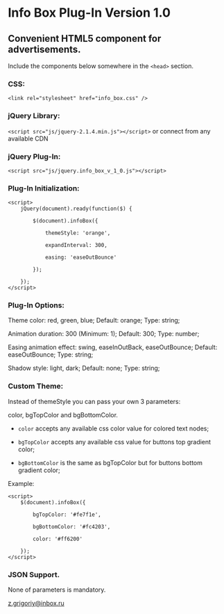 # Info Box Plug-In Version 1.0

## Convenient HTML5 component for advertisements.

Include the components below somewhere in the `<head>` section.

### CSS:
```<link rel="stylesheet" href="info_box.css" />```

### jQuery Library:
```<script src="js/jquery-2.1.4.min.js"></script>``` or connect from any available CDN

### jQuery Plug-In:
```<script src="js/jquery.info_box_v_1_0.js"></script>```

### Plug-In Initialization:
```
<script>
	jQuery(document).ready(function($) {

		$(document).infoBox({

			themeStyle: 'orange',

			expandInterval: 300,

			easing: 'easeOutBounce'

		});

	});
</script>
```

### Plug-In Options:

Theme color: red, green, blue; Default: orange; Type: string;

Animation duration: 300 (Minimum: 1); Default: 300; Type: number;

Easing animation effect: swing, easeInOutBack, easeOutBounce; Default: easeOutBounce; Type: string;

Shadow style: light, dark; Default: none; Type: string;

### Custom Theme:

Instead of themeStyle you can pass your own 3 parameters:

color, bgTopColor and bgBottomColor.

- `color` accepts any available css color value for colored text nodes;

- `bgTopColor` accepts any available css value for buttons top gradient color;

- `bgBottomColor` is the same as bgTopColor but for buttons bottom gradient color;

Example:
```
<script>
	$(document).infoBox({

		bgTopColor: '#fe7f1e',

		bgBottomColor: '#fc4203',

		color: '#ff6200'

	});
</script>
```

### JSON Support.



None of parameters is mandatory.

z.grigoriy@inbox.ru

